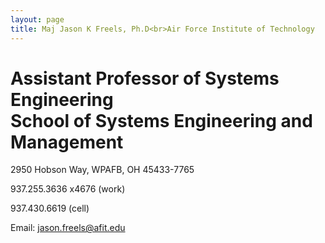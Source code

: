 ```yaml
---
layout: page
title: Maj Jason K Freels, Ph.D<br>Air Force Institute of Technology
---
```


# Assistant Professor of Systems Engineering<br>School of Systems Engineering and Management

2950 Hobson Way, WPAFB, OH 45433-7765

937.255.3636 x4676 (work)

937.430.6619 (cell)

Email: jason.freels@afit.edu